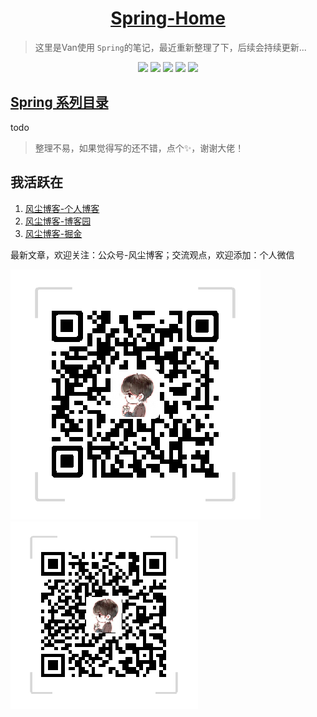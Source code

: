 <h1 align="center"><a href="#" target="_blank">Spring-Home</a></h1>

> 这里是Van使用 `Spring`的笔记，最近重新整理了下，后续会持续更新...

<p align="center">
<img src="https://img.shields.io/badge/language-java-gree.svg" />
	<img src = "https://img.shields.io/badge/JDK-1.8-yellow.svg?style=flat-square"/>
	<img src="https://img.shields.io/badge/version-1.0.0-blue.svg?cacheSeconds=2592000" />
	<img src="https://img.shields.io/badge/spring%20boot-2.1.7.RELEASE-brightgreen" style="max-width:100%;">
	<img src="https://img.shields.io/badge/license-Apache%202-4EB1BA.svg?style=flat-square" style="max-width:100%;">
</p>


## [Spring 系列目录](https://www.dusty.vip)

todo

> 整理不易，如果觉得写的还不错，点个✨，谢谢大佬！

## 我活跃在

1. [风尘博客-个人博客](https://www.dusty.vip/)
1. [风尘博客-博客园](https://www.cnblogs.com/vandusty)
1. [风尘博客-掘金](https://juejin.im/user/5d5ea68e6fb9a06afa328f56/posts)


最新文章，欢迎关注：公众号-风尘博客；交流观点，欢迎添加：个人微信

![](imgs/dusty_blog.png)
![](imgs/Van_Fan_Wechat.png)
